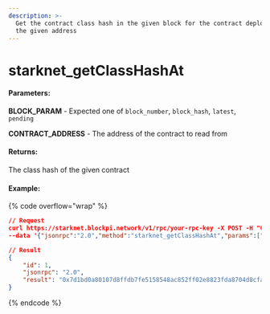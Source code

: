 ```yaml
---
description: >-
  Get the contract class hash in the given block for the contract deployed at
  the given address
---
```


# starknet\_getClassHashAt

#### **Parameters:**

**BLOCK\_PARAM**  -  Expected one of `block_number`, `block_hash`, `latest`, `pending`

**CONTRACT\_ADDRESS**  -  The address of the contract to read from

#### **Returns:**

The class hash of the given contract

#### Example:

{% code overflow="wrap" %}
```json
// Request
curl https://starknet.blockpi.network/v1/rpc/your-rpc-key -X POST -H "Content-Type: application/json" 
--data '{"jsonrpc":"2.0","method":"starknet_getClassHashAt","params":["latest", "0x04c0a5193d58f74fbace4b74dcf65481e734ed1714121bdc571da345540efa05"],"id":1}'

// Result
{
    "id": 1,
    "jsonrpc": "2.0",
    "result": "0x7d1bd0a80107d8ffdb7fe5158548ac852ff02e8823fda8704d8cfa5b2f532e4"
}
```
{% endcode %}
